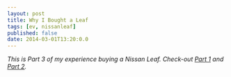 ```yaml
---
layout: post
title: Why I Bought a Leaf
tags: [ev, nissanleaf]
published: false
date: 2014-03-01T13:20:0.0
---
```

*This is Part 3 of my experience buying a Nissan Leaf. Check-out [Part 1][1] and [Part 2][2].*


 

[1]:/2014/02/25/ditching-the-suv-for-a-nissan-leaf/
[2]:/2014/02/27/why-i-bought-a-leaf/

